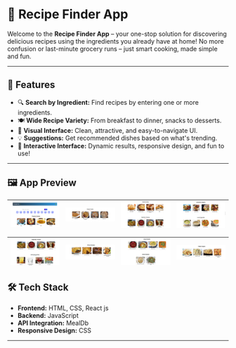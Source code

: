 # 🥗 Recipe Finder App

Welcome to the **Recipe Finder App** – your one-stop solution for discovering delicious recipes using the ingredients you already have at home! No more confusion or last-minute grocery runs – just smart cooking, made simple and fun.

---

## 🌟 Features

- 🔍 **Search by Ingredient:** Find recipes by entering one or more ingredients.
- 🍽️ **Wide Recipe Variety:** From breakfast to dinner, snacks to desserts.
- 📸 **Visual Interface:** Clean, attractive, and easy-to-navigate UI.
- 💡 **Suggestions:** Get recommended dishes based on what's trending.
- 💬 **Interactive Interface:** Dynamic results, responsive design, and fun to use!

---

## 🖼️ App Preview

| ![](./images/r1.png) | ![](./images/r2.png) | ![](./images/r3.png) | ![](./images/r4.png) |
|--------------|--------------|--------------|--------------|

| ![](./images/r5.png) | ![](./images/r6.png) | ![](./images/r7.png) | ![](./images/r8.png) |
|--------------|--------------|--------------|--------------|



## 🛠️ Tech Stack

- **Frontend:** HTML, CSS, React js 
- **Backend:**  JavaScript
- **API Integration:** MealDb
- **Responsive Design:** CSS

---


